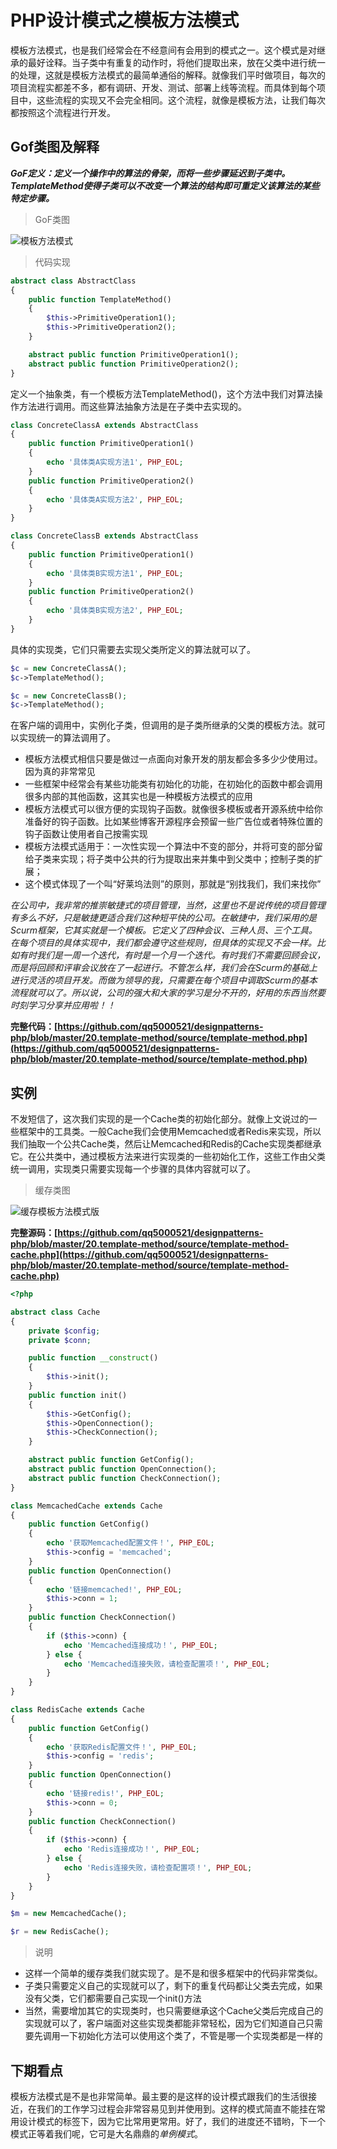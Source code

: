 # PHP设计模式之模板方法模式

模板方法模式，也是我们经常会在不经意间有会用到的模式之一。这个模式是对继承的最好诠释。当子类中有重复的动作时，将他们提取出来，放在父类中进行统一的处理，这就是模板方法模式的最简单通俗的解释。就像我们平时做项目，每次的项目流程实都差不多，都有调研、开发、测试、部署上线等流程。而具体到每个项目中，这些流程的实现又不会完全相同。这个流程，就像是模板方法，让我们每次都按照这个流程进行开发。

## Gof类图及解释

***GoF定义：定义一个操作中的算法的骨架，而将一些步骤延迟到子类中。TemplateMethod使得子类可以不改变一个算法的结构即可重定义该算法的某些特定步骤。***

> GoF类图

![模板方法模式](https://raw.githubusercontent.com/qq5000521/designpatterns-php/master/20.template-method/img/%20template-method.jpg)


> 代码实现

```php
abstract class AbstractClass
{
    public function TemplateMethod()
    {
        $this->PrimitiveOperation1();
        $this->PrimitiveOperation2();
    }

    abstract public function PrimitiveOperation1();
    abstract public function PrimitiveOperation2();
}
```

定义一个抽象类，有一个模板方法TemplateMethod()，这个方法中我们对算法操作方法进行调用。而这些算法抽象方法是在子类中去实现的。

```php
class ConcreteClassA extends AbstractClass
{
    public function PrimitiveOperation1()
    {
        echo '具体类A实现方法1', PHP_EOL;
    }
    public function PrimitiveOperation2()
    {
        echo '具体类A实现方法2', PHP_EOL;
    }
}

class ConcreteClassB extends AbstractClass
{
    public function PrimitiveOperation1()
    {
        echo '具体类B实现方法1', PHP_EOL;
    }
    public function PrimitiveOperation2()
    {
        echo '具体类B实现方法2', PHP_EOL;
    }
}
```

具体的实现类，它们只需要去实现父类所定义的算法就可以了。

```php 
$c = new ConcreteClassA();
$c->TemplateMethod();

$c = new ConcreteClassB();
$c->TemplateMethod();
```

在客户端的调用中，实例化子类，但调用的是子类所继承的父类的模板方法。就可以实现统一的算法调用了。

- 模板方法模式相信只要是做过一点面向对象开发的朋友都会多多少少使用过。因为真的非常常见
- 一些框架中经常会有某些功能类有初始化的功能，在初始化的函数中都会调用很多内部的其他函数，这其实也是一种模板方法模式的应用
- 模板方法模式可以很方便的实现钩子函数。就像很多模板或者开源系统中给你准备好的钩子函数。比如某些博客开源程序会预留一些广告位或者特殊位置的钩子函数让使用者自己按需实现
- 模板方法模式适用于：一次性实现一个算法中不变的部分，并将可变的部分留给子类来实现；将子类中公共的行为提取出来并集中到父类中；控制子类的扩展；
- 这个模式体现了一个叫“好莱坞法则”的原则，那就是“别找我们，我们来找你”

*在公司中，我非常的推崇敏捷式的项目管理，当然，这里也不是说传统的项目管理有多么不好，只是敏捷更适合我们这种短平快的公司。在敏捷中，我们采用的是Scurm框架，它其实就是一个模板。它定义了四种会议、三种人员、三个工具。在每个项目的具体实现中，我们都会遵守这些规则，但具体的实现又不会一样。比如有时我们是一周一个迭代，有时是一个月一个迭代。有时我们不需要回顾会议，而是将回顾和评审会议放在了一起进行。不管怎么样，我们会在Scurm的基础上进行灵活的项目开发。而做为领导的我，只需要在每个项目中调取Scurm的基本流程就可以了。所以说，公司的强大和大家的学习是分不开的，好用的东西当然要时刻学习分享并应用啦！！*

**完整代码：[https://github.com/qq5000521/designpatterns-php/blob/master/20.template-method/source/template-method.php](https://github.com/qq5000521/designpatterns-php/blob/master/20.template-method/source/template-method.php)**

## 实例

不发短信了，这次我们实现的是一个Cache类的初始化部分。就像上文说过的一些框架中的工具类。一般Cache我们会使用Memcached或者Redis来实现，所以我们抽取一个公共Cache类，然后让Memcached和Redis的Cache实现类都继承它。在公共类中，通过模板方法来进行实现类的一些初始化工作，这些工作由父类统一调用，实现类只需要实现每一个步骤的具体内容就可以了。

> 缓存类图

![缓存模板方法模式版](https://raw.githubusercontent.com/qq5000521/designpatterns-php/master/20.template-method/img/%20template-method-cache.jpg)


**完整源码：[https://github.com/qq5000521/designpatterns-php/blob/master/20.template-method/source/template-method-cache.php](https://github.com/qq5000521/designpatterns-php/blob/master/20.template-method/source/template-method-cache.php)**

```php
<?php

abstract class Cache
{
    private $config;
    private $conn;

    public function __construct()
    {
        $this->init();
    }
    public function init()
    {
        $this->GetConfig();
        $this->OpenConnection();
        $this->CheckConnection();
    }

    abstract public function GetConfig();
    abstract public function OpenConnection();
    abstract public function CheckConnection();
}

class MemcachedCache extends Cache
{
    public function GetConfig()
    {
        echo '获取Memcached配置文件！', PHP_EOL;
        $this->config = 'memcached';
    }
    public function OpenConnection()
    {
        echo '链接memcached!', PHP_EOL;
        $this->conn = 1;
    }
    public function CheckConnection()
    {
        if ($this->conn) {
            echo 'Memcached连接成功！', PHP_EOL;
        } else {
            echo 'Memcached连接失败，请检查配置项！', PHP_EOL;
        }
    }
}

class RedisCache extends Cache
{
    public function GetConfig()
    {
        echo '获取Redis配置文件！', PHP_EOL;
        $this->config = 'redis';
    }
    public function OpenConnection()
    {
        echo '链接redis!', PHP_EOL;
        $this->conn = 0;
    }
    public function CheckConnection()
    {
        if ($this->conn) {
            echo 'Redis连接成功！', PHP_EOL;
        } else {
            echo 'Redis连接失败，请检查配置项！', PHP_EOL;
        }
    }
}

$m = new MemcachedCache();

$r = new RedisCache();

```

> 说明

- 这样一个简单的缓存类我们就实现了。是不是和很多框架中的代码非常类似。
- 子类只需要定义自己的实现就可以了，剩下的重复代码都让父类去完成，如果没有父类，它们都需要自己实现一个init()方法
- 当然，需要增加其它的实现类时，也只需要继承这个Cache父类后完成自己的实现就可以了，客户端面对这些实现类都能非常轻松，因为它们知道自己只需要先调用一下初始化方法可以使用这个类了，不管是哪一个实现类都是一样的

## 下期看点

模板方法模式是不是也非常简单。最主要的是这样的设计模式跟我们的生活很接近，在我们的工作学习过程会非常容易见到并使用到。这样的模式简直不能挂在常用设计模式的标签下，因为它比常用更常用。好了，我们的进度还不错哟，下一个模式正等着我们呢，它可是大名鼎鼎的*单例模式*。

